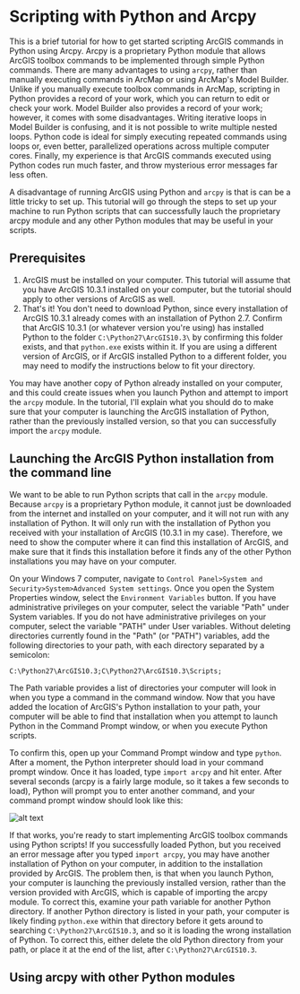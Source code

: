 # Scripting with Python and Arcpy

This is a brief tutorial for how to get started scripting ArcGIS commands in Python using Arcpy. Arcpy is a proprietary Python module that allows ArcGIS toolbox commands to be implemented through simple Python commands. There are many advantages to using `arcpy`, rather than manually executing commands in ArcMap or using ArcMap's Model Builder. Unlike if you manually execute toolbox commands in ArcMap, scripting in Python provides a record of your work, which you can return to edit or check your work. Model Builder also provides a record of your work; however, it comes with some disadvantages. Writing iterative loops in Model Builder is confusing, and it is not possible to write multiple nested loops. Python code is ideal for simply executing repeated commands using loops or, even better, parallelized operations across multiple computer cores. Finally, my experience is that ArcGIS commands executed using Python codes run much faster, and throw mysterious error messages far less often.

A disadvantage of running ArcGIS using Python and `arcpy` is that is can be a little tricky to set up. This tutorial will go through the steps to set up your machine to run Python scripts that can successfully lauch the proprietary arcpy module and any other Python modules that may be useful in your scripts.

## Prerequisites

1. ArcGIS must be installed on your computer. This tutorial will assume that you have ArcGIS 10.3.1 installed on your computer, but the tutorial should apply to other versions of ArcGIS as well. 
2. That's it! You don't need to download Python, since every installation of ArcGIS 10.3.1 already comes with an installation of Python 2.7. Confirm that ArcGIS 10.3.1 (or whatever version you're using) has installed Python to the folder `C:\Python27\ArcGIS10.3\` by confirming this folder exists, and that `python.exe` exists within it. If you are using a different version of ArcGIS, or if ArcGIS installed Python to a different folder, you may need to modify the instructions below to fit your directory.

You may have another copy of Python already installed on your computer, and this could create issues when you launch Python and attempt to import the `arcpy` module. In the tutorial, I'll explain what you should do to make sure that your computer is launching the ArcGIS installation of Python, rather than the previously installed version, so that you can successfully import the `arcpy` module.

## Launching the ArcGIS Python installation from the command line

We want to be able to run Python scripts that call in the `arcpy` module. Because `arcpy` is a proprietary Python module, it cannot just be downloaded from the internet and installed on your computer, and it will not run with any installation of Python. It will only run with the installation of Python you received with your installation of ArcGIS (10.3.1 in my case). Therefore, we need to show the computer where it can find this installation of ArcGIS, and make sure that it finds this installation before it finds any of the other Python installations you may have on your computer.

On your Windows 7 computer, navigate to `Control Panel>System and Security>System>Advanced System settings`. Once you open the System Properties window, select the `Environment Variables` button. If you have administrative privileges on your computer, select the variable "Path" under System variables. If you do not have administrative privileges on your computer, select the variable "PATH" under User variables. Without deleting directories currently found in the "Path" (or "PATH") variables, add the following directories to your path, with each directory separated by a semicolon:
```
C:\Python27\ArcGIS10.3;C\Python27\ArcGIS10.3\Scripts;
```
The Path variable provides a list of directories your computer will look in when you type a command in the command window. Now that you have added the location of ArcGIS's Python installation to your path, your computer will be able to find that installation when you attempt to launch Python in the Command Prompt window, or when you execute Python scripts.

To confirm this, open up your Command Prompt window and type `python`. After a moment, the Python interpreter should load in your command prompt window. Once it has loaded, type `import arcpy` and hit enter. After several seconds (arcpy is a fairly large module, so it takes a few seconds to load), Python will prompt you to enter another command, and your command prompt window should look like this:

![alt text](https://github.com/mwibbenmeyer/scripting_with_python_and_arcpy/blob/master/command_prompt_window.png "Logo Title Text 1") 

If that works, you're ready to start implementing ArcGIS toolbox commands using Python scripts! If you successfully loaded Python, but you received an error message after you typed `import arcpy`, you may have another installation of Python on your computer, in addition to the installation provided by ArcGIS. The problem then, is that when you launch Python, your computer is launching the previously installed version, rather than the version provided with ArcGIS, which is capable of importing the arcpy module. To correct this, examine your path variable for another Python directory. If another Python directory is listed in your path, your computer is likely finding `python.exe` within that directory before it gets around to searching `C:\Python27\ArcGIS10.3`, and so it is loading the wrong installation of Python. To correct this, either delete the old Python directory from your path, or place it at the end of the list, after `C:\Python27\ArcGIS10.3`.

## Using arcpy with other Python modules

